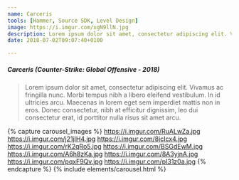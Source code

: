 ```yaml
---
name: Carceris
tools: [Hammer, Source SDK, Level Design]
image: https://i.imgur.com/xgN9llN.jpg
description: Lorem ipsum dolor sit amet, consectetur adipiscing elit. Vivamus ac fringilla nunc.
date: 2018-07-02T09:07:40+0100

---
```


##### Carceris (Counter-Strike: Global Offensive - 2018)
>  Lorem ipsum dolor sit amet, consectetur adipiscing elit. Vivamus ac fringilla nunc. Morbi tempus nibh a libero eleifend vestibulum. In id ultricies arcu. Maecenas in lorem eget sem imperdiet mattis non in eros. Donec consectetur, nibh at efficitur dignissim, leo dui consectetur erat, id porttitor nulla risus sit amet arcu.


{% capture carousel_images %}
https://i.imgur.com/RuALwZa.jpg
https://i.imgur.com/j21jIH4.jpg
https://i.imgur.com/8jcIcx4.jpg
https://i.imgur.com/rK2qRo5.jpg
https://i.imgur.com/BSGdEwM.jpg
https://i.imgur.com/A6h8zKa.jpg
https://i.imgur.com/8A3yjnA.jpg
https://i.imgur.com/pqxF9Qv.jpg
https://i.imgur.com/pI31z0a.jpg
{% endcapture %}
{% include elements/carousel.html %}
